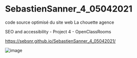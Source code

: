 # SebastienSanner_4_05042021

code source optimisé du site web La chouette agence

SEO and accessibility - Project 4 - OpenClassRooms

https://sebsnr.github.io/SebastienSanner_4_05042021/

![image](https://user-images.githubusercontent.com/78140833/114302633-2c2ab600-9aca-11eb-9f56-65744a3c8b90.png)

